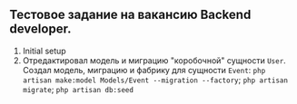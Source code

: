 ## Тестовое задание на вакансию Backend developer.

1.  Initial setup
2.  Отредактировал модель и миграцию "коробочной" сущности `User`. Создал модель, миграцию и фабрику для сущности `Event`: `php artisan make:model Models/Event --migration --factory`; `php artisan migrate`; `php artisan db:seed`
